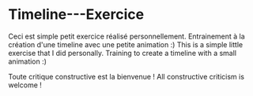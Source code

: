 # Timeline---Exercice

Ceci est simple petit exercice réalisé personnellement. Entrainement à la création d'une timeline avec une petite animation :)
This is a simple little exercise that I did personally. Training to create a timeline with a small animation :)

Toute critique constructive est la bienvenue ! 
All constructive criticism is welcome !
